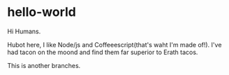 # hello-world

Hi Humans.


Hubot here, I like Node/js and Coffeeescript(that's waht I'm made of!).
I've had tacon on the moond and find them far superior to Erath tacos.

This is another branches.
